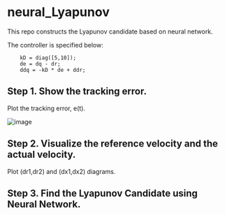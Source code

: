 # neural_Lyapunov

This repo constructs the Lyapunov candidate based on neural network.

The controller is specified below:
```
    kD = diag([5,10]);
    de = dq - dr;
    ddq = -kD * de + ddr;
```


## Step 1. Show the tracking error.


Plot the tracking error, e(t).

![image](https://github.com/user-attachments/assets/255bb0d5-d2b9-49b9-a45d-aa678e940c22)


## Step 2. Visualize the reference velocity and the actual velocity.


Plot (dr1,dr2) and (dx1,dx2) diagrams.


## Step 3. Find the Lyapunov Candidate using Neural Network.
